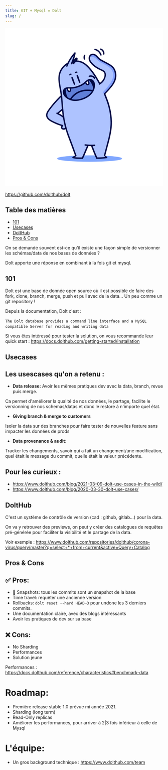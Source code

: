 ```yaml
---
title: GIT + Mysql = Dolt
slug: /
---
```



![dolt logo](/img/dolt_hi.svg)

https://github.com/dolthub/dolt

## Table des matières

* [101](#101)
* [Usecases](#usecases)
* [DoltHub](#dolthub)
* [Pros & Cons](#pros-cons)

On se demande souvent est-ce qu'il existe une façon simple de versionner les schémas/data de nos bases de données ? 

Dolt apporte une réponse en combinant à la fois git et mysql.

## 101

Dolt est une base de donnée open source où il est possible de faire des fork, clone, branch, merge, push et pull avec de la data... Un peu comme un git repository !

Depuis la documentation, Dolt c'est : 

` The Dolt database provides a command line interface and a MySQL compatible Server for reading and writing data `

Si vous êtes intéressé pour tester la solution, on vous recommande leur quick start : https://docs.dolthub.com/getting-started/installation

## Usecases

Les usescases qu'on a retenu :
------------------------------

+ **Data release:** Avoir les mêmes pratiques dev avec la data, branch, revue puis merge.

Ca permet d'améliorer la qualité de nos données, le partage, facilite le versionning de nos schemas/datas et donc le restore à n'importe quel état.

+ **Giving branch & merge to customers**

Isoler la data sur des branches pour faire tester de nouvelles feature sans impacter les données de prods

+ **Data provenance & audit:**

Tracker les changements, savoir qui a fait un changement/une modification, quel était le message du commit, quelle était la valeur précédente.



Pour les curieux :
------------------

+ https://www.dolthub.com/blog/2021-03-09-dolt-use-cases-in-the-wild/
+ https://www.dolthub.com/blog/2020-03-30-dolt-use-cases/


## DoltHub

C'est un système de contrôle de version (cad : github, gitlab...)  pour la data.

On va y retrouver des previews, on peut y créer des catalogues de requêtes pré-générée pour faciliter la visibilité et le partage de la data.

Voir exemple : https://www.dolthub.com/repositories/dolthub/corona-virus/query/master?q=select+*+from+current&active=Query+Catalog

## Pros & Cons

✅ Pros:
--------

+ 📸 Snapshots: tous les commits sont un snapshot de la base 
+ Time travel: requêter une ancienne version
+ Rollbacks: `dolt reset --hard HEAD~3` pour undone les 3 derniers commits.
+ Une documentation claire, avec des blogs intéressants
+ Avoir les pratiques de dev sur sa base

❌ Cons:
--------

+ No Sharding 
+ Performances 
+ Solution jeune

Performances : https://docs.dolthub.com/reference/characteristics#benchmark-data

Roadmap:
========

+ Première release stable 1.0 prévue mi année 2021.
+ Sharding (long term)
+ Read-Only replicas
+ Améliorer les performances, pour arriver à 2|3 fois inférieur à celle de Mysql

L'équipe:
=========

* Un gros background technique :  https://www.dolthub.com/team

